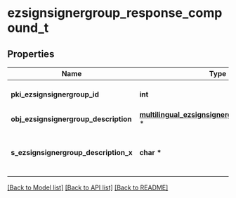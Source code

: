# ezsignsignergroup_response_compound_t

## Properties
Name | Type | Description | Notes
------------ | ------------- | ------------- | -------------
**pki_ezsignsignergroup_id** | **int** | The unique ID of the Ezsignsignergroup | 
**obj_ezsignsignergroup_description** | [**multilingual_ezsignsignergroup_description_t**](multilingual_ezsignsignergroup_description.md) \* |  | 
**s_ezsignsignergroup_description_x** | **char \*** | The Description of the Ezsignsignergroup in the language of the requester | [optional] 

[[Back to Model list]](../README.md#documentation-for-models) [[Back to API list]](../README.md#documentation-for-api-endpoints) [[Back to README]](../README.md)


